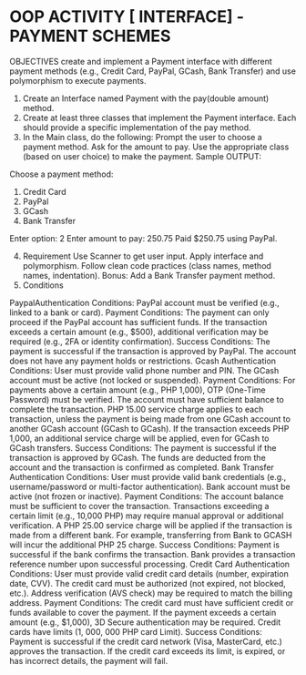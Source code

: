 # OOP ACTIVITY [ INTERFACE] - PAYMENT SCHEMES

OBJECTIVES
create and implement a Payment interface with different payment methods (e.g., Credit Card, PayPal, GCash, Bank Transfer) and use polymorphism to execute payments.

1. Create an Interface named Payment with the pay(double amount) method.
2. Create at least three classes that implement the Payment interface. Each should provide a specific implementation of the pay method.
3. In the Main class, do the following:
Prompt the user to choose a payment method.
Ask for the amount to pay.
Use the appropriate class (based on user choice) to make the payment.
Sample OUTPUT:

Choose a payment method:
   1. Credit Card
   2. PayPal
   3. GCash
   4. Bank Transfer

Enter option: 2
Enter amount to pay: 250.75
Paid $250.75 using PayPal.

4. Requirement
Use Scanner to get user input.
Apply interface and polymorphism.
Follow clean code practices (class names, method names, indentation).
Bonus: Add a Bank Transfer payment method.
5. Conditions

PaypalAuthentication Conditions:
PayPal account must be verified (e.g., linked to a bank or card).
Payment Conditions:
The payment can only proceed if the PayPal account has sufficient funds.
If the transaction exceeds a certain amount (e.g., $500), additional verification may be required (e.g., 2FA or identity confirmation).
Success Conditions:
The payment is successful if the transaction is approved by PayPal.
The account does not have any payment holds or restrictions.
Gcash
Authentication Conditions:
User must provide valid phone number and PIN.
The GCash account must be active (not locked or suspended).
Payment Conditions:
For payments above a certain amount (e.g., PHP 1,000), OTP (One-Time Password) must be verified.
The account must have sufficient balance to complete the transaction.
PHP 15.00 service charge applies to each transaction, unless the payment is being made from one GCash account to another GCash account (GCash to GCash).
If the transaction exceeds PHP 1,000, an additional service charge will be applied, even for GCash to GCash transfers.
Success Conditions:
The payment is successful if the transaction is approved by GCash.
The funds are deducted from the account and the transaction is confirmed as completed.
Bank Transfer
Authentication Conditions:
User must provide valid bank credentials (e.g., username/password or multi-factor authentication).
Bank account must be active (not frozen or inactive).
Payment Conditions:
The account balance must be sufficient to cover the transaction.
Transactions exceeding a certain limit (e.g., 10,000 PHP) may require manual approval or additional verification.
A PHP 25.00 service charge will be applied if the transaction is made from a different bank. For example, transferring from Bank  to GCASH will incur the additional PHP 25 charge.
Success Conditions:
Payment is successful if the bank confirms the transaction.
Bank provides a transaction reference number upon successful processing.
Credit Card
Authentication Conditions:
User must provide valid credit card details (number, expiration date, CVV).
The credit card must be authorized (not expired, not blocked, etc.).
Address verification (AVS check) may be required to match the billing address.
Payment Conditions:
The credit card must have sufficient credit or funds available to cover the payment.
If the payment exceeds a certain amount (e.g., $1,000), 3D Secure authentication may be required.
Credit cards  have limits (1, 000, 000 PHP card Limit).
Success Conditions:
Payment is successful if the credit card network (Visa, MasterCard, etc.) approves the transaction.
If the credit card exceeds its limit, is expired, or has incorrect details, the payment will fail.